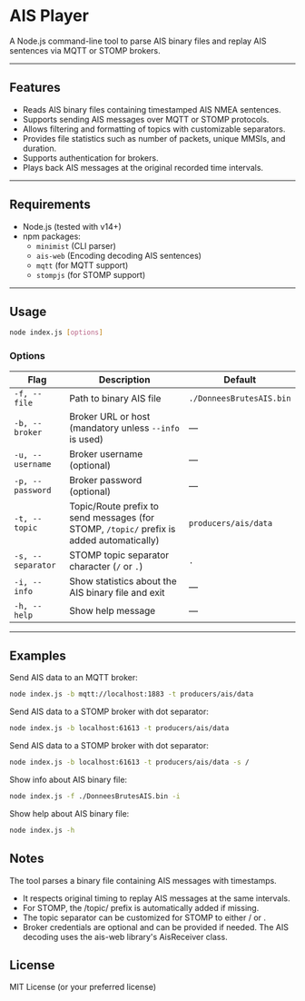 # AIS Player

A Node.js command-line tool to parse AIS binary files and replay AIS sentences via MQTT or STOMP brokers.

---

## Features

- Reads AIS binary files containing timestamped AIS NMEA sentences.
- Supports sending AIS messages over MQTT or STOMP protocols.
- Allows filtering and formatting of topics with customizable separators.
- Provides file statistics such as number of packets, unique MMSIs, and duration.
- Supports authentication for brokers.
- Plays back AIS messages at the original recorded time intervals.

---

## Requirements

- Node.js (tested with v14+)
- npm packages:
    - `minimist` (CLI parser)
    - `ais-web` (Encoding decoding AIS sentences)
    - `mqtt` (for MQTT support)
    - `stompjs` (for STOMP support)

---

## Usage

```bash
node index.js [options]
```

### Options

| Flag           | Description                                                                                  | Default                        |
| -------------- | -------------------------------------------------------------------------------------------- | ------------------------------ |
| `-f, --file`   | Path to binary AIS file                                                                      | `./DonneesBrutesAIS.bin`       |
| `-b, --broker` | Broker URL or host (mandatory unless `--info` is used)                                      | —                              |
| `-u, --username` | Broker username (optional)                                                                 | —                              |
| `-p, --password` | Broker password (optional)                                                                 | —                              |
| `-t, --topic`  | Topic/Route prefix to send messages (for STOMP, `/topic/` prefix is added automatically)     | `producers/ais/data`           |
| `-s, --separator` | STOMP topic separator character (`/` or `.`)                                               | `.`                            |
| `-i, --info`   | Show statistics about the AIS binary file and exit                                          | —                              |
| `-h, --help`   | Show help message                                                                           | —                              |

---

## Examples

Send AIS data to an MQTT broker:

```bash
node index.js -b mqtt://localhost:1883 -t producers/ais/data
```

Send AIS data to a STOMP broker with dot separator:

```bash
node index.js -b localhost:61613 -t producers/ais/data 
```

Send AIS data to a STOMP broker with dot separator:

```bash
node index.js -b localhost:61613 -t producers/ais/data -s /
```

Show info about AIS binary file:
```bash
node index.js -f ./DonneesBrutesAIS.bin -i
```

Show help about AIS binary file:
```bash
node index.js -h
```


## Notes
The tool parses a binary file containing AIS messages with timestamps.

* It respects original timing to replay AIS messages at the same intervals.
* For STOMP, the /topic/ prefix is automatically added if missing.
* The topic separator can be customized for STOMP to either / or .
* Broker credentials are optional and can be provided if needed.
The AIS decoding uses the ais-web library's AisReceiver class.

## License
MIT License (or your preferred license)
